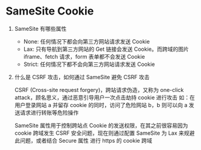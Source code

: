 # SameSite Cookie

1. SameSite 有哪些属性

   - None: 任何情况下都会向第三方网站请求发送 Cookie
   - Lax: 只有导航到第三方网站的 Get 链接会发送 Cookie。而跨域的图片 iframe、fetch 请求，form 表单都不会发送 Cookie
   - Strict: 任何情况下都不会向第三方网站请求发送 Cookie

2. 什么是 CSRF 攻击，如何通过 SameSite 避免 CSRF 攻击

   CSRF (Cross-site request forgery)，跨站请求伪造，又称为 one-click attack，顾名思义，通过恶意引导用户一次点击劫持 cookie 进行攻击
   如：在用户登录网站 a 并留存 cookie 的同时，访问了危险网站 b，b 则可以向 a 发送请求进行转账等危险操作

   SameSite 属性用于控制跨站点 Cookie 的发送权限，在其之前很容易因为 cookie 跨域发生 CSRF 安全问题，现在则通过配置 SameSite 为 Lax 来规避此问题，或者结合 Secure 属性 进行 https 的 cookie 跨域
